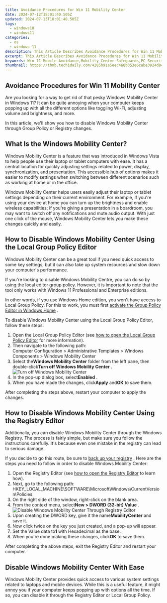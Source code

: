 ```yaml
---
title: Avoidance Procedures for Win 11 Mobility Center
date: 2024-07-12T18:01:40.505Z
updated: 2024-07-13T18:01:40.505Z
tags:
  - windows10
  - windows11
categories:
  - os
  - windows 11
description: This Article Describes Avoidance Procedures for Win 11 Mobility Center
excerpt: This Article Describes Avoidance Procedures for Win 11 Mobility Center
keywords: Win 11 Mobile Avoidance,Mobility Center Safeguards,PC Security Win 11,Anti-Theft Win 11,Data Protection Win 11,Secure Win 11 Usage,Windows Defender Win 11
thumbnail: https://thmb.techidaily.com/4285b91a5eec460b353e6cabe3924d845457ea4dd57027d124c1eda481947485.jpg
---
```


## Avoidance Procedures for Win 11 Mobility Center

 Are you looking for a way to get rid of that pesky Windows Mobility Center in Windows 11? It can be quite annoying when your computer keeps popping up with all the different options like toggling Wi-Fi, adjusting volume and brightness, and more.

 In this article, we'll show you how to disable Windows Mobility Center through Group Policy or Registry changes.

## What Is the Windows Mobility Center?

 Windows Mobility Center is a feature that was introduced in Windows Vista to help people use their laptop or tablet computers with ease. It has a central location for quickly adjusting settings related to power, display, synchronization, and presentation. This accessible hub of options makes it easier to modify settings when switching between different scenarios such as working at home or in the office.

 Windows Mobility Center helps users easily adjust their laptop or tablet settings depending on their current environment. For example, if you're using your device at home you can turn up the brightness and enable wireless capabilities; if you're giving a presentation in a boardroom, you may want to switch off any notifications and mute audio output. With just one click of the mouse, Windows Mobility Center lets you make these changes quickly and easily.

## How to Disable Windows Mobility Center Using the Local Group Policy Editor

 Windows Mobility Center can be a great tool if you need quick access to some key settings, but it can also take up system resources and slow down your computer's performance.

 If you're looking to disable Windows Mobility Centre, you can do so by using the local editor group policy. However, it is important to note that the tool only works with Windows 11 Professional and Enterprise editions.

 In other words, if you use Windows Home edition, you won't have access to Local Group Policy. For this to work, you must first [activate the Group Policy Editor in Windows Home](https://www.makeuseof.com/tag/access-group-policy-editor-even-windows-home-settings-try/) .

 To disable Windows Mobility Center using the Local Group Policy Editor, follow these steps:

1. Open the Local Group Policy Editor (see [how to open the Local Group Policy Editor](https://www.makeuseof.com/tag/open-local-group-policy-editor-windows/) for more information).
2. Then navigate to the following path:  
Computer Configuration > Administrative Templates > Windows Components > Windows Mobility Center
3. Select the**Windows Mobility Center** folder from the left pane, then double-click**Turn off Windows Mobility Center** .  
![Turn off Windows Mobility Center](https://static1.makeuseofimages.com/wordpress/wp-content/uploads/2022/12/turn-off-windows-mobility-center.jpg)
4. In the pop-up dialog box, select**Enabled** .
5. When you have made the changes, click**Apply** and**OK** to save them.

 After completing the steps above, restart your computer to apply the changes.

## How to Disable Windows Mobility Center Using the Registry Editor

 Additionally, you can disable Windows Mobility Center through the Windows Registry. The process is fairly simple, but make sure you follow the instructions carefully. It's because even one mistake in the registry can lead to serious damage.

 If you decide to go this route, be sure to [back up your registry](https://www.makeuseof.com/tag/backup-restore-windows-registry/) . Here are the steps you need to follow in order to disable Windows Mobility Center:

1. Open the Registry Editor (see [how to open the Registry Editor](https://www.makeuseof.com/windows-11-open-registry-editor/) to learn how).
2. Next, go to the following path:  
HKEY_LOCAL_MACHINE\SOFTWARE\Microsoft\Windows\CurrentVersion\Policies
3. On the right side of the window, right-click on the blank area.
4. From the context menu, select**New > DWORD (32-bit) Value** .  
![Disable Windows Mobility Center Through Registry Editor](https://static1.makeuseofimages.com/wordpress/wp-content/uploads/2022/12/disable-windows-mobility-center-through-registry-editor.jpg)
5. Upon creating the DWORD key, give it the name**MobilityCenter** and save it.
6. Now click twice on the key you just created, and a pop-up will appear.
7. Set the Value data to**1** with Hexadecimal as the base.
8. When you're done making these changes, click**OK** to save them.

 After completing the above steps, exit the Registry Editor and restart your computer.

## Disable Windows Mobility Center With Ease

 Windows Mobility Center provides quick access to various system settings related to laptops and mobile devices. While this is a useful feature, it might annoy you if your computer keeps popping up with options all the time. If so, you can disable it through the Registry Editor or Local Group Policy.


<ins class="adsbygoogle"
     style="display:block"
     data-ad-format="autorelaxed"
     data-ad-client="ca-pub-7571918770474297"
     data-ad-slot="1223367746"></ins>



<ins class="adsbygoogle"
     style="display:block"
     data-ad-client="ca-pub-7571918770474297"
     data-ad-slot="8358498916"
     data-ad-format="auto"
     data-full-width-responsive="true"></ins>


